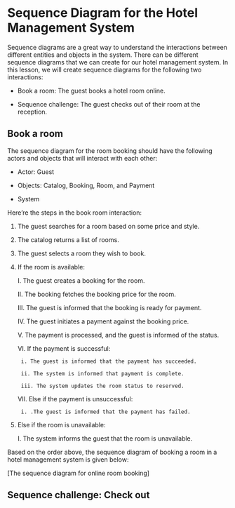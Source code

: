 # Sequence Diagram for the Hotel Management System

Sequence diagrams are a great way to understand the interactions between different entities and objects in the system. There can be different sequence diagrams that we can create for our hotel management system. In this lesson, we will create sequence diagrams for the following two interactions:

- Book a room: The guest books a hotel room online.

- Sequence challenge: The guest checks out of their room at the reception.


## Book a room
The sequence diagram for the room booking should have the following actors and objects that will interact with each other:

- Actor: Guest

- Objects: Catalog, Booking, Room, and Payment

- System

Here’re the steps in the book room interaction:

1. The guest searches for a room based on some price and style.

2. The catalog returns a list of rooms.

3. The guest selects a room they wish to book.

4. If the room is available:

    I. The guest creates a booking for the room.

    II. The booking fetches the booking price for the room.

    III. The guest is informed that the booking is ready for payment.

    IV. The guest initiates a payment against the booking price.

    V. The payment is processed, and the guest is informed of the status.

    VI. If the payment is successful:

        i. The guest is informed that the payment has succeeded.

        ii. The system is informed that payment is complete.

        iii. The system updates the room status to reserved.

    VII. Else if the payment is unsuccessful:

        i. .The guest is informed that the payment has failed.

5. Else if the room is unavailable:

    I. The system informs the guest that the room is unavailable.

Based on the order above, the sequence diagram of booking a room in a hotel management system is given below:

[The sequence diagram for online room booking]

## Sequence challenge: Check out
